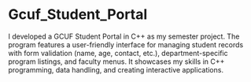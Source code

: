 # Gcuf_Student_Portal
  I developed a GCUF Student Portal in C++ as my semester project. The program features a user-friendly interface for managing student records with form validation (name, age, contact, etc.), department-specific program listings, and faculty menus. It showcases my skills in C++ programming, data handling, and creating interactive applications.
